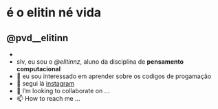# é o elitin né vida
## @pvd__elitinn
- 
- slv, eu sou o _@elitinnz_, aluno da disciplina de **pensamento computacional**
- 👀 eu sou interessado em aprender sobre os codigos de progamação
- 🌱 segui lá [instagram](instagram.com/elitongabriel_013)
- 💞️ I’m looking to collaborate on ...
- 📫 How to reach me ...

<!---
elitinnz/elitinnz is a ✨ special ✨ repository because its `README.md` (this file) appears on your GitHub profile.
You can click the Preview link to take a look at your changes.
--->
